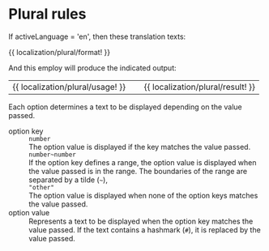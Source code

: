 <!-- ======================================================================
--- Search engine
title:          Plural rules
keywords:       Plural rules
description:    Plural rules of ng-translation.
--- Menu system
order:          70
text:           Plural rules
hidden:         false
umbel:          false
--- Page properties
id:             
document:       
layout:         layout-2-left
$-left:         #side-menu
searchable:     true
--- Side menu
side-menu-root:     /documentation
side-menu-header:   Documentation
side-menu-top:      Installation
side-menu-depth:    2
======================================================================= -->

# Plural rules

If activeLanguage = 'en', then these translation texts:

{{ localization/plural/format! }}

And this employ will produce the indicated output:

<table class="splitted">
  <tr>
    <td>{{ localization/plural/usage! }}</td>
    <td>&nbsp;</td>
    <td>{{ localization/plural/result! }}</td>
  </tr>
</table>

Each option determines a text to be displayed depending on the value passed.

<dl>
  <dt>option key</dt>
  <dd>
    <div class="pull-left"><code>number</code></div>
    <div>
      The option value is displayed if the key matches the value passed.
    </div>
    <div class="pull-left"><code>number~number</code></div>
    <div>
      If the option key defines a range, the option value is displayed when
      the value passed is in the range. The boundaries  of the range are separated
      by a tilde (<code>~</code>),
    </div>
    <div class="pull-left"><code>"other"</code></div>
    <div>
      The option value is displayed when none of the option keys matches
      the value passed.
    </div>
  </dd>
  <dt>option value</dt>
  <dd>
    Represents a text to be displayed when the option key matches the value passed.
    If the text contains a hashmark (<code>#</code>), it is replaced by the value passed.
  </dd>
</dl>

